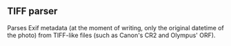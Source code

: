 ## TIFF parser

Parses Exif metadata (at the moment of writing, only the original datetime of the photo) from TIFF-like files (such as Canon's CR2 and Olympus' ORF).